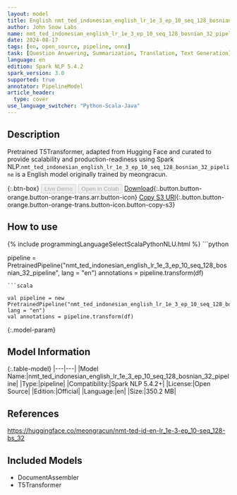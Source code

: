```yaml
---
layout: model
title: English nmt_ted_indonesian_english_lr_1e_3_ep_10_seq_128_bosnian_32_pipeline pipeline T5Transformer from meongracun
author: John Snow Labs
name: nmt_ted_indonesian_english_lr_1e_3_ep_10_seq_128_bosnian_32_pipeline
date: 2024-08-17
tags: [en, open_source, pipeline, onnx]
task: [Question Answering, Summarization, Translation, Text Generation]
language: en
edition: Spark NLP 5.4.2
spark_version: 3.0
supported: true
annotator: PipelineModel
article_header:
  type: cover
use_language_switcher: "Python-Scala-Java"
---
```


## Description

Pretrained T5Transformer, adapted from Hugging Face and curated to provide scalability and production-readiness using Spark NLP.`nmt_ted_indonesian_english_lr_1e_3_ep_10_seq_128_bosnian_32_pipeline` is a English model originally trained by meongracun.

{:.btn-box}
<button class="button button-orange" disabled>Live Demo</button>
<button class="button button-orange" disabled>Open in Colab</button>
[Download](https://s3.amazonaws.com/auxdata.johnsnowlabs.com/public/models/nmt_ted_indonesian_english_lr_1e_3_ep_10_seq_128_bosnian_32_pipeline_en_5.4.2_3.0_1723883922739.zip){:.button.button-orange.button-orange-trans.arr.button-icon}
[Copy S3 URI](s3://auxdata.johnsnowlabs.com/public/models/nmt_ted_indonesian_english_lr_1e_3_ep_10_seq_128_bosnian_32_pipeline_en_5.4.2_3.0_1723883922739.zip){:.button.button-orange.button-orange-trans.button-icon.button-copy-s3}

## How to use



<div class="tabs-box" markdown="1">
{% include programmingLanguageSelectScalaPythonNLU.html %}
```python

pipeline = PretrainedPipeline("nmt_ted_indonesian_english_lr_1e_3_ep_10_seq_128_bosnian_32_pipeline", lang = "en")
annotations =  pipeline.transform(df)   

```
```scala

val pipeline = new PretrainedPipeline("nmt_ted_indonesian_english_lr_1e_3_ep_10_seq_128_bosnian_32_pipeline", lang = "en")
val annotations = pipeline.transform(df)

```
</div>

{:.model-param}
## Model Information

{:.table-model}
|---|---|
|Model Name:|nmt_ted_indonesian_english_lr_1e_3_ep_10_seq_128_bosnian_32_pipeline|
|Type:|pipeline|
|Compatibility:|Spark NLP 5.4.2+|
|License:|Open Source|
|Edition:|Official|
|Language:|en|
|Size:|350.2 MB|

## References

https://huggingface.co/meongracun/nmt-ted-id-en-lr_1e-3-ep_10-seq_128-bs_32

## Included Models

- DocumentAssembler
- T5Transformer